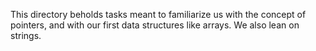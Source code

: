 This directory beholds tasks meant to familiarize us with the concept of pointers, and with our first data structures like arrays. We also lean on strings.
